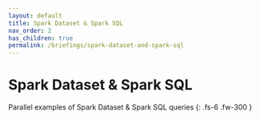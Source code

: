 ```yaml
---
layout: default
title: Spark Dataset & Spark SQL
nav_order: 2
has_children: true
permalink: /briefings/spark-dataset-and-spark-sql
---
```


# Spark Dataset & Spark SQL

Parallel examples of Spark Dataset & Spark SQL queries
{: .fs-6 .fw-300 }
